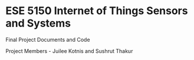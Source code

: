 # ESE 5150 Internet of Things Sensors and Systems
Final Project Documents and Code

Project Members - Juilee Kotnis and Sushrut Thakur 
